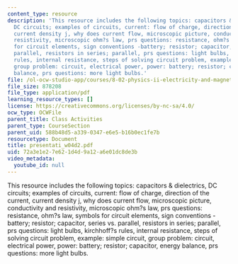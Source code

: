 ```yaml
---
content_type: resource
description: 'This resource includes the following topics: capacitors & dielectrics,
  DC circuits; examples of circuits, current: flow of charge, direction of the current,
  current density j, why does current flow, microscopic picture, conductivity and
  resistivity, microscopic ohm?s law, prs questions: resistance, ohm?s law, symbols
  for circuit elements, sign conventions -battery; resistor; capacitor, series vs.
  parallel, resistors in series; parallel, prs questions: light bulbs, kirchhoff?s
  rules, internal resistance, steps of solving circuit problem, example: simple circuit,
  group problem: circuit, electrical power, power: battery; resistor; capacitor, energy
  balance, prs questions: more light bulbs.'
file: /ol-ocw-studio-app/courses/8-02-physics-ii-electricity-and-magnetism-spring-2007/72a3e1e27e621d4d9a12a6e01dc8de3b_presentati_w04d2.pdf
file_size: 878208
file_type: application/pdf
learning_resource_types: []
license: https://creativecommons.org/licenses/by-nc-sa/4.0/
ocw_type: OCWFile
parent_title: Class Activities
parent_type: CourseSection
parent_uid: 588b48d5-a339-0347-e6e5-b16b0ec1fe7b
resourcetype: Document
title: presentati_w04d2.pdf
uid: 72a3e1e2-7e62-1d4d-9a12-a6e01dc8de3b
video_metadata:
  youtube_id: null
---
```

This resource includes the following topics: capacitors & dielectrics, DC circuits; examples of circuits, current: flow of charge, direction of the current, current density j, why does current flow, microscopic picture, conductivity and resistivity, microscopic ohm?s law, prs questions: resistance, ohm?s law, symbols for circuit elements, sign conventions -battery; resistor; capacitor, series vs. parallel, resistors in series; parallel, prs questions: light bulbs, kirchhoff?s rules, internal resistance, steps of solving circuit problem, example: simple circuit, group problem: circuit, electrical power, power: battery; resistor; capacitor, energy balance, prs questions: more light bulbs.